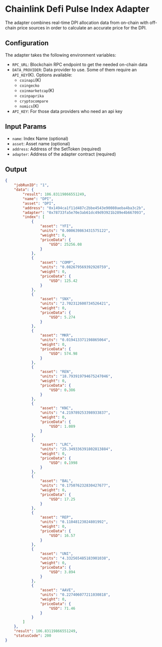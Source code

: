 # Chainlink Defi Pulse Index Adapter

The adapter combines real-time DPI allocation data from on-chain with off-chain price sources in order to calculate an accurate price for the DPI.

## Configuration

The adapter takes the following environment variables:

- `RPC_URL`: Blockchain RPC endpoint to get the needed on-chain data
- `DATA_PROVIDER`: Data provider to use. Some of them require an `API_KEY`(K). Options available:
    - `coinapi`(K)
    - `coingecko`
    - `coinmarketcap`(K)
    - `coinpaprika`
    - `cryptocompare`
    - `nomics`(K)
- `API_KEY`: For those data providers who need an api key

## Input Params

- `name`: Index Name (optional)
- `asset`: Asset name (optional)
- `address`: Address of the SetToken (required)
- `adapter`: Address of the adapter contract (required)


## Output
```json
{
    "jobRunID": "1",
    "data": {
        "result": 106.83119866551249,
        "name": "DPI",
        "asset": "DPI",
        "address": "0x1494ca1f11d487c2bbe4543e90080aeba4ba3c2b",
        "adapter": "0x78733fa5e70e3ab61dc49d93921b289e4b667093",
        "index": [
            {
                "asset": "YFI",
                "units": "0.000639863431575122",
                "weight": 0,
                "priceData": {
                    "USD": 25256.08
                }
            },
            {
                "asset": "COMP",
                "units": "0.082679569392920759",
                "weight": 0,
                "priceData": {
                    "USD": 125.42
                }
            },
            {
                "asset": "SNX",
                "units": "2.702312600734526421",
                "weight": 0,
                "priceData": {
                    "USD": 5.274
                }
            },
            {
                "asset": "MKR",
                "units": "0.019413371198865064",
                "weight": 0,
                "priceData": {
                    "USD": 574.98
                }
            },
            {
                "asset": "REN",
                "units": "18.793919794675247046",
                "weight": 0,
                "priceData": {
                    "USD": 0.386
                }
            },
            {
                "asset": "KNC",
                "units": "4.219789253398933837",
                "weight": 0,
                "priceData": {
                    "USD": 1.089
                }
            },
            {
                "asset": "LRC",
                "units": "25.349336391802813884",
                "weight": 0,
                "priceData": {
                    "USD": 0.1998
                }
            },
            {
                "asset": "BAL",
                "units": "0.175076232830427677",
                "weight": 0,
                "priceData": {
                    "USD": 17.25
                }
            },
            {
                "asset": "REP",
                "units": "0.11048123024801992",
                "weight": 0,
                "priceData": {
                    "USD": 16.57
                }
            },
            {
                "asset": "UNI",
                "units": "4.332565485183901038",
                "weight": 0,
                "priceData": {
                    "USD": 3.894
                }
            },
            {
                "asset": "AAVE",
                "units": "0.227406077211030818",
                "weight": 0,
                "priceData": {
                    "USD": 71.46
                }
            }
        ]
    },
    "result": 106.83119866551249,
    "statusCode": 200
}
```
